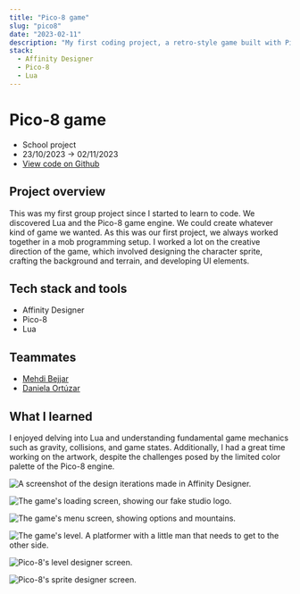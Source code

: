 ```yaml
---
title: "Pico-8 game"
slug: "pico8"
date: "2023-02-11"
description: "My first coding project, a retro-style game built with Pico-8 and Lua. Designed sprites, UI, and levels while learning core game mechanics like collisions and gravity."
stack:
  - Affinity Designer
  - Pico-8
  - Lua
---
```


# Pico-8 game

- School project
- 23/10/2023 -> 02/11/2023
- [View code on Github](https://github.com/lemathurin/pico8)

## Project overview

This was my first group project since I started to learn to code. We discovered Lua and the Pico-8 game engine. We could create whatever kind of game we wanted. As this was our first project, we always worked together in a mob programming setup. I worked a lot on the creative direction of the game, which involved designing the character sprite, crafting the background and terrain, and developing UI elements.

## Tech stack and tools

- Affinity Designer
- Pico-8
- Lua

## Teammates

- [Mehdi Bejjar](https://github.com/bejjarmehdi)
- [Daniela Ortúzar](https://github.com/danielaortuzar)

## What I learned

I enjoyed delving into Lua and understanding fundamental game mechanics such as gravity, collisions, and game states. Additionally, I had a great time working on the artwork, despite the challenges posed by the limited color palette of the Pico-8 engine.

<Image
  src="https://5q44w9bzpv.ufs.sh/f/vqzvWuhpJmwXhoYKEmZgUTZi1IXl89BAyExJo46K3DYk0pVC"
  alt="A screenshot of the design iterations made in Affinity Designer."
/>

<Image
  src="https://5q44w9bzpv.ufs.sh/f/vqzvWuhpJmwXNbp5WfrPV9aX7GKwfgvtTzMLsJeBUjynFP40"
  alt="The game's loading screen, showing our fake studio logo."
/>

<Image
  src="https://5q44w9bzpv.ufs.sh/f/vqzvWuhpJmwXyw7RiAuqBWUTLJdcqpZ3N9a6DX2rf1IAegxG"
  alt="The game's menu screen, showing options and mountains."
/>

<Image
  src="https://5q44w9bzpv.ufs.sh/f/vqzvWuhpJmwXbl3ef7H43ci8ULMeQfRV6AKa09oxd7Xg5mDJ"
  alt="The game's level. A platformer with a little man that needs to get to the other side."
/>

<Image
  src="https://5q44w9bzpv.ufs.sh/f/vqzvWuhpJmwXZsqeiKCSLlRducqbNZgY7F3QVhKp02nC4JrI"
  alt="Pico-8's level designer screen."
/>

<Image
  src="https://5q44w9bzpv.ufs.sh/f/vqzvWuhpJmwX1ypzSuIRHdtW9MuSenZ7CN360Bwy8IpQijUb"
  alt="Pico-8's sprite designer screen."
/>
